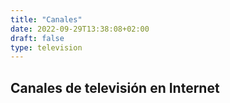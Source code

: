 ```yaml
---
title: "Canales"
date: 2022-09-29T13:38:08+02:00
draft: false
type: television
---
```


## Canales de televisión en Internet